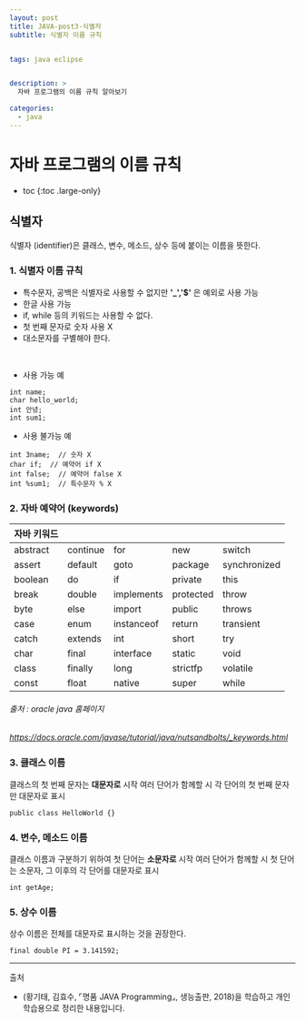 ```yaml
---
layout: post
title: JAVA-post3-식별자
subtitle: 식별자 이름 규칙


tags: java eclipse


description: >
  자바 프로그램의 이름 규칙 알아보기

categories:
  - java
---
```

# 자바 프로그램의 이름 규칙

* toc
{:toc .large-only}

## 식별자
식별자 (identifier)은 클래스, 변수, 메소드, 상수 등에 붙이는 이름을 뜻한다.

### 1. 식별자 이름 규칙
- 특수문자, 공백은 식별자로 사용할 수 없지만 __'_','$'__ 은 예외로 사용 가능
- 한글 사용 가능
- if, while 등의 키워드는 사용할 수 없다.
- 첫 번째 문자로 숫자 사용 X
- 대소문자를 구별해야 한다.

<br>

- 사용 가능 예
~~~
int name;
char hello_world;
int 안녕;
int sum1;
~~~
- 사용 불가능 예
~~~
int 3name;  // 숫자 X
char if;  // 예약어 if X
int false;  // 예약어 false X
int %sum1;  // 특수문자 % X
~~~

### 2. 자바 예약어 (keywords)

|자바 키워드|||||
|---|---|---|---|---|
|abstract|	continue|	for|	new	|switch|
|assert|	default	|goto	|package|	synchronized|
|boolean|	do|	if|	private	|this|
|break|	double	|implements|	protected	|throw|
|byte	|else|	import|	public|	throws|
|case	|enum	|instanceof	|return|	transient|
|catch|	extends	|int|	short	|try|
|char|	final	|interface|	static|	void|
|class|	finally	|long|	strictfp	|volatile|
|const	|float|	native|	super|	while|

###### _출처 : oracle java 홈페이지_
_<https://docs.oracle.com/javase/tutorial/java/nutsandbolts/_keywords.html>
<br>_
### 3. 클래스 이름
클래스의 첫 번째 문자는 __대문자로__ 시작
여러 단어가 함께할 시 각 단어의 첫 번째 문자만 대문자로 표시
~~~
public class HelloWorld {}
~~~
### 4. 변수, 메소드 이름
클래스 이름과 구분하기 위하여 첫 단어는 __소문자로__ 시작
여러 단어가 함께할 시 첫 단어는 소문자, 그 이후의 각 단어를 대문자로 표시
~~~
int getAge;
~~~
### 5. 상수 이름
상수 이름은 전체를 대문자로 표시하는 것을 권장한다.
~~~
final double PI = 3.141592;
~~~
-----
출처

- (황기태, 김효수, ⌜명품 JAVA Programming⌟, 생능출판, 	2018)을 학습하고 개인 학습용으로 정리한 내용입니다.
